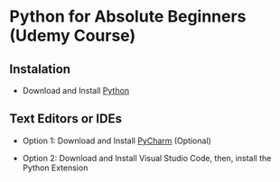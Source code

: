 # Python for Absolute Beginners (Udemy Course)

## Instalation

- Download and Install [Python](https://www.python.org/downloads/)


## Text Editors or IDEs

- Option 1: Download and Install [PyCharm](https://www.jetbrains.com/pycharm/) (Optional)

- Option 2: Download and Install Visual Studio Code, then, install the Python Extension

